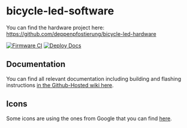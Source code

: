 # bicycle-led-software

You can find the hardware project here: https://github.com/deppenpfostierung/bicycle-led-hardware

[![Firmware CI](https://github.com/deppenpfostierung/bicycle-led-software/actions/workflows/ci.yml/badge.svg)](https://github.com/deppenpfostierung/bicycle-led-software/actions/workflows/ci.yml)
[![Deploy Docs](https://github.com/deppenpfostierung/bicycle-led-software/actions/workflows/mkdocs.yml/badge.svg)](https://github.com/deppenpfostierung/bicycle-led-software/actions/workflows/mkdocs.yml)

## Documentation

You can find all relevant documentation including building and flashing instructions [in the Github-Hosted wiki here](https://deppenpfostierung.github.io/bicycle-led-software/).

## Icons

Some icons are using the ones from Google that you can find [here](https://fonts.google.com/icons).
